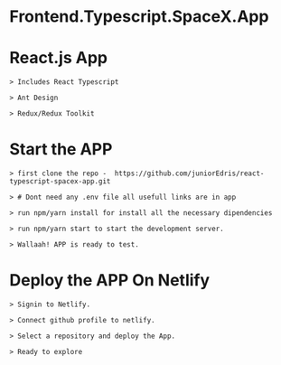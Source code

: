 # Frontend.Typescript.SpaceX.App


# React.js App

    > Includes React Typescript
    
    > Ant Design
    
    > Redux/Redux Toolkit

# Start the APP

    > first clone the repo -  https://github.com/juniorEdris/react-typescript-spacex-app.git

    > # Dont need any .env file all usefull links are in app

    > run npm/yarn install for install all the necessary dipendencies
    
    > run npm/yarn start to start the development server.

    > Wallaah! APP is ready to test.
 
# Deploy the APP On Netlify

    > Signin to Netlify.

    > Connect github profile to netlify.

    > Select a repository and deploy the App.
    
    > Ready to explore
